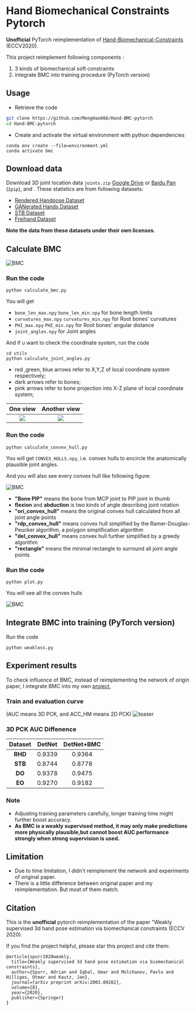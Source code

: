 # Hand Biomechanical Constraints Pytorch

**Unofficial** PyTorch reimplementation of [Hand-Biomechanical-Constraints](https://www.ecva.net/papers/eccv_2020/papers_ECCV/papers/123620205.pdf) (ECCV2020). 


This project reimplement following components :
1. 3 kinds of biomechanical soft constraints
1. integrate BMC into training procedure  (PyTorch version)


## Usage

- Retrieve the code
```sh
git clone https://github.com/MengHao666/Hand-BMC-pytorch
cd Hand-BMC-pytorch
```

- Create and activate the virtual environment with python dependencies
```
conda env create --file=environment.yml
conda activate bmc
```


## Download data
Download 3D joint location data `joints.zip` [Google Drive](https://drive.google.com/file/d/1_wV8QjmsVCMBEBhm56gFA2XTyU8VEHzk/view?usp=sharing) or 
  [Baidu Pan](https://pan.baidu.com/s/1klLI8H7EojRdQFgoyQNhJg) (`2pip`), and . These statistics are from following datasets:
  
* [Rendered Handpose Dataset](https://lmb.informatik.uni-freiburg.de/resources/datasets/RenderedHandposeDataset.en.html)
* [GANerated Hands Dataset](https://handtracker.mpi-inf.mpg.de/projects/GANeratedHands/GANeratedDataset.htm)
* [STB Dataset](https://github.com/zhjwustc/icip17_stereo_hand_pose_dataset)  
* [Freihand Dataset](https://lmb.informatik.uni-freiburg.de/resources/datasets/FreihandDataset.en.html)  

**Note the data from these datasets under their own licenses.**

## Calculate BMC
![BMC](assets/BMC.png)

### Run the  code
```
python calculate_bmc.py
```

You will get 
- `bone_len_max.npy` `bone_len_min.npy` for bone length limits
- `curvatures_max.npy` `curvatures_min.npy` for Root bones' curvatures 
- `PHI_max.npy` `PHI_min.npy` for Root bones' angular distance 
- `joint_angles.npy` for Joint angles 

And if u want to check the coordinate system, run the  code
```
cd utils
python calculate_joint_angles.py
```
- red ,green, blue arrows refer to X,Y,Z of local coordinate system respectively;
- dark arrows refer to bones;
- pink arrows refer to bone projection into X-Z plane of local coordinate system;

One view             |  Another view
:-------------------------:|:-------------------------:
![](assets/coordinate1.png)  |  ![](assets/coordinate2.png)



### Run the  code
```
python calculate_convex_hull.py
```
You will get `CONVEX_HULLS.npy`, i.e. convex hulls to encircle the anatomically plausible joint angles.

And you will also see every convex hull like following figure:

![BMC](assets/0_convex_hull.png)

- **"Bone PIP"** means the bone from MCP joint to PIP joint in thumb
- **flexion** and **abduction** is two kinds of angle describing joint rotation
- **"ori_convex_hull"** means the original convex hull calculated from all joint angle points
- **"rdp_convex_hull"** means convex hull simplified by the Ramer-Douglas-Peucker algorithm, a polygon simplification algorithm
- **"del_convex_hull"** means convex hull further simplified by a greedy algorithm
- **"rectangle"** means the minimal rectangle to surround all joint angle points

### Run the  code
```
python plot.py
```
You will see all the convex hulls

![BMC](assets/convex_hulls.png)

## Integrate BMC into training (PyTorch version)

Run the  code
```
python weakloss.py
```

## Experiment results 
To check influence of BMC, instead of reimplementing the network of origin paper, I integrate BMC into my own [project](https://github.com/MengHao666/Minimal-Hand-pytorch),
  

### Train and evaluation curve
(AUC means 3D PCK, and ACC_HM means 2D PCK)
![teaser](assets/train_eval_curve.png)

### 3D PCK AUC Diffenence

|  Dataset  |        DetNet     | DetNet+BMC | 
|  :-----:  |    :------------: |  :-----:   | 
|  **RHD**  |        0.9339     |   0.9364    |       
|  **STB**  |        0.8744     |   0.8778    |       
|  **DO**   |        0.9378     |   0.9475    |         
|  **EO**   |        0.9270     |   0.9182    |        


### Note
- Adjusting training parameters carefully, longer training time might further boost accuracy.
- **As BMC is a weakly supervised method, it may only make predictions more physically plausible,but cannot boost AUC performance strongly when strong supervision is used.**

## Limitation
- Due to time limitation, I didn't reimplement the network and experiments of original paper.
- There is a little difference between original paper and my reimplementation. But most of them match.
## Citation

This is the **unofficial** pytorch reimplementation of the paper "Weakly supervised 3d hand pose estimation via biomechanical constraints (ECCV 2020).



If you find the project helpful, please star this project and cite them:
```
@article{spurr2020weakly,
  title={Weakly supervised 3d hand pose estimation via biomechanical constraints},
  author={Spurr, Adrian and Iqbal, Umar and Molchanov, Pavlo and Hilliges, Otmar and Kautz, Jan},
  journal={arXiv preprint arXiv:2003.09282},
  volume={8},
  year={2020},
  publisher={Springer}
}
```


